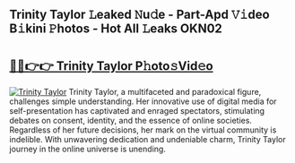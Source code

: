 ## Trinity Taylor 𝙻eaked 𝙽u𝚍e - Part-Apd 𝚅𝚒deo B𝚒kini 𝙿hotos - Hot All 𝙻eaks OKN02

# <h2><a href="http://ld2zj4r.urlbe.top/?page=Trinity+Taylor">🔗🔗👉👉 Trinity Taylor P𝚑oto𝚜Vid𝚎o</a></h2>

[![Trinity Taylor](https://i.imgur.com/eBuTRDB.gif)](http://ld2zj4r.urlbe.top/?page=Trinity+Taylor)
Trinity Taylor, a multifaceted and paradoxical figure, challenges simple understanding. Her innovative use of digital media for self-presentation has captivated and enraged spectators, stimulating debates on consent, identity, and the essence of online societies. Regardless of her future decisions, her mark on the virtual community is indelible. With unwavering dedication and undeniable charm, Trinity Taylor journey in the online universe is unending.
